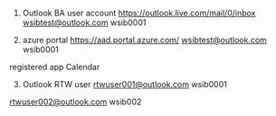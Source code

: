 1. Outlook BA user account
https://outlook.live.com/mail/0/inbox
wsibtest@outlook.com
wsib0001

2. azure portal
https://aad.portal.azure.com/
wsibtest@outlook.com
wsib0001

registered app
Calendar


3. Outlook RTW user
rtwuser001@outlook.com
wsib0001

rtwuser002@outlook.com
wsib002

